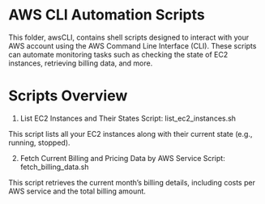 # AWS CLI Automation Scripts

This folder, awsCLI, contains shell scripts designed to interact with your AWS account using the AWS Command Line Interface (CLI). These scripts can automate monitoring tasks such as checking the state of EC2 instances, retrieving billing data, and more.

# Scripts Overview

1. List EC2 Instances and Their States
Script: list_ec2_instances.sh

This script lists all your EC2 instances along with their current state (e.g., running, stopped).

2. Fetch Current Billing and Pricing Data by AWS Service
Script: fetch_billing_data.sh

This script retrieves the current month’s billing details, including costs per AWS service and the total billing amount.